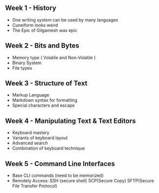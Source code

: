 ## Week 1 - History
- One writing system can be used by many languages
- Cuneiform looks weird
- The Epic of Gilgamesh was epic
## Week 2 - Bits and Bytes
- Memory type ( Volatile and Non-Volatile )
- Binary System
- File types
## Week 3 - Structure of Text
- Markup Language
- Markdown syntax for formatting
- Special characters and escape
## Week 4 - Manipulating Text & Text Editors
- Keyboard mastery
- Variants of keyboard layout
- Advanced search
- Combination of keyboard technique
## Week 5 - Command Line Interfaces
- Base CLI commands (need to be memorized)
- Remotely Access: SSH (secure shell) SCP(Secure Copy) SFTP(Secure File Transfer Protocol) 
